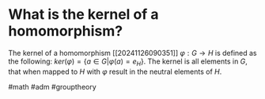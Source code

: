 # What is the kernel of a homomorphism? 
The kernel of a homomorphism [[20241126090351]] $\varphi: G \to H$ is defined as the following: 
$ker(\varphi)=\{a \in G | \varphi(a)=e_H\}$. The kernel is all elements in $G$, that when mapped to $H$ with $\varphi$ result in the neutral elements of $H$.

#math #adm #grouptheory